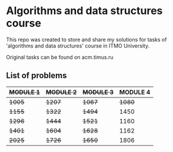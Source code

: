 # Algorithms and data structures course
This repo was created to store and share my solutions for tasks of 'algorithms and data structures' course in ITMO University.

Original tasks can be found on acm.timus.ru

## List of problems 
| ~~__MODULE 1__~~ |  ~~__MODULE 2__~~ |   ~~__MODULE 3__~~ |  __MODULE 4__ |
|---|---|---|---|
| ~~1005~~ | ~~1207~~ | ~~1067~~ | ~~1080~~ |
| ~~1155~~ | ~~1322~~ | ~~1494~~ | 1450 |
| ~~1296~~ | ~~1444~~ | ~~1521~~ | 1160 |
| ~~1401~~ | ~~1604~~ | ~~1628~~ | 1162 |
| ~~2025~~ | ~~1726~~ | ~~1650~~ | 1806 |
